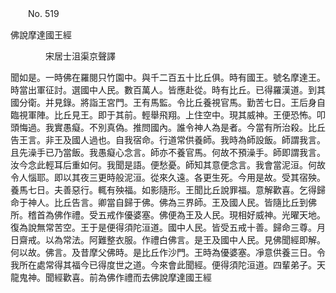 ﻿　　No. 519

佛說摩達國王經

　　　　宋居士沮渠京聲譯


聞如是。一時佛在羅閱只竹園中。與千二百五十比丘俱。時有國王。號名摩達王。時當出軍征討。選國中人民。數百萬人。皆應赴從。時有比丘。已得羅漢道。到其國分衛。并見錄。將詣王宮門。王有馬監。令比丘養視官馬。勤苦七日。王后身自臨視軍陣。比丘見王。即于其前。輕舉飛翔。上住空中。現其威神。王便恐怖。叩頭悔過。我實愚癡。不別真偽。推問國內。誰令神人為是者。今當有所治殺。比丘告王言。非王及國人過也。自我宿命。行道常供養師。我時為師設飯。師謂我言。且先澡手已乃當飯。我愚癡心念言。師亦不養官馬。何故不預澡手。師即謂我言。汝今念此輕耳后重如何。我聞是語。便愁憂。師知其意便念言。我會當泥洹。何故令人惱耶。即以其夜三更時般泥洹。從來久遠。各更生死。今用是故。受其宿殃。養馬七日。夫善惡行。輒有殃福。如影隨形。王聞比丘說罪福。意解歡喜。乞得歸命于神人。比丘告言。卿當自歸于佛。佛為三界師。王及國人民。皆隨比丘到佛所。稽首為佛作禮。受五戒作優婆塞。佛便為王及人民。現相好威神。光曜天地。復為說無常苦空。王于是便得須陀洹道。國中人民。皆受五戒十善。歸命三尊。月日齋戒。以為常法。阿難整衣服。作禮白佛言。是王及國中人民。見佛聞經即解。何以故。佛言。及昔摩父佛時。是比丘作沙門。王時為優婆塞。凈意供養三日。令我所在處常得其福今已得度世之道。今來會此聞經。便得須陀洹道。四輩弟子。天龍鬼神。聞經歡喜。前為佛作禮而去佛說摩達國王經
